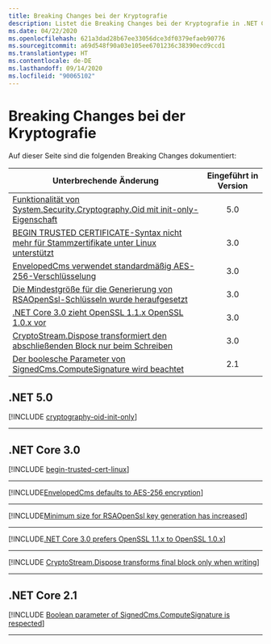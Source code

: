 ```yaml
---
title: Breaking Changes bei der Kryptografie
description: Listet die Breaking Changes bei der Kryptografie in .NET Core auf.
ms.date: 04/22/2020
ms.openlocfilehash: 621a3dad28b67ee33056dce3df0379efaeb90776
ms.sourcegitcommit: a69d548f90a03e105ee6701236c38390ecd9ccd1
ms.translationtype: HT
ms.contentlocale: de-DE
ms.lasthandoff: 09/14/2020
ms.locfileid: "90065102"
---
```

# <a name="cryptography-breaking-changes"></a>Breaking Changes bei der Kryptografie

Auf dieser Seite sind die folgenden Breaking Changes dokumentiert:

| Unterbrechende Änderung | Eingeführt in Version |
| - | :-: |
| [Funktionalität von System.Security.Cryptography.Oid mit init-only-Eigenschaft](#systemsecuritycryptographyoid-is-functionally-init-only) | 5.0 |
| [BEGIN TRUSTED CERTIFICATE-Syntax nicht mehr für Stammzertifikate unter Linux unterstützt](#begin-trusted-certificate-syntax-no-longer-supported-for-root-certificates-on-linux) | 3.0 |
| [EnvelopedCms verwendet standardmäßig AES-256-Verschlüsselung](#envelopedcms-defaults-to-aes-256-encryption) | 3.0 |
| [Die Mindestgröße für die Generierung von RSAOpenSsl-Schlüsseln wurde heraufgesetzt](#minimum-size-for-rsaopenssl-key-generation-has-increased) | 3.0 |
| [.NET Core 3.0 zieht OpenSSL 1.1.x OpenSSL 1.0.x vor](#net-core-30-prefers-openssl-11x-to-openssl-10x) | 3.0 |
| [CryptoStream.Dispose transformiert den abschließenden Block nur beim Schreiben](#cryptostreamdispose-transforms-final-block-only-when-writing) | 3.0 |
| [Der boolesche Parameter von SignedCms.ComputeSignature wird beachtet](#boolean-parameter-of-signedcmscomputesignature-is-respected) | 2.1 |

## <a name="net-50"></a>.NET 5.0

[!INCLUDE [cryptography-oid-init-only](../../../includes/core-changes/cryptography/5.0/cryptography-oid-init-only.md)]

***

## <a name="net-core-30"></a>.NET Core 3.0

[!INCLUDE [begin-trusted-cert-linux](~/includes/core-changes/cryptography/3.0/begin-trusted-cert-linux.md)]

***

[!INCLUDE[EnvelopedCms defaults to AES-256 encryption](~/includes/core-changes/cryptography/3.0/envelopedcms-defaults-to-aes256.md)]

***

[!INCLUDE[Minimum size for RSAOpenSsl key generation has increased](~/includes/core-changes/cryptography/3.0/minimum-rsaopenssl-key-size-change.md)]

***

[!INCLUDE[.NET Core 3.0 prefers OpenSSL 1.1.x to OpenSSL 1.0.x](~/includes/core-changes/cryptography/3.0/net-core-3-0-prefers-openssl-1-1-x.md)]

***

[!INCLUDE [CryptoStream.Dispose transforms final block only when writing](~/includes/core-changes/cryptography/3.0/cryptography-cryptostream-dispose-final-block-write.md)]

***

## <a name="net-core-21"></a>.NET Core 2.1

[!INCLUDE [Boolean parameter of SignedCms.ComputeSignature is respected](~/includes/core-changes/cryptography/2.1/compute-signature-silent-parameter.md)]

***
